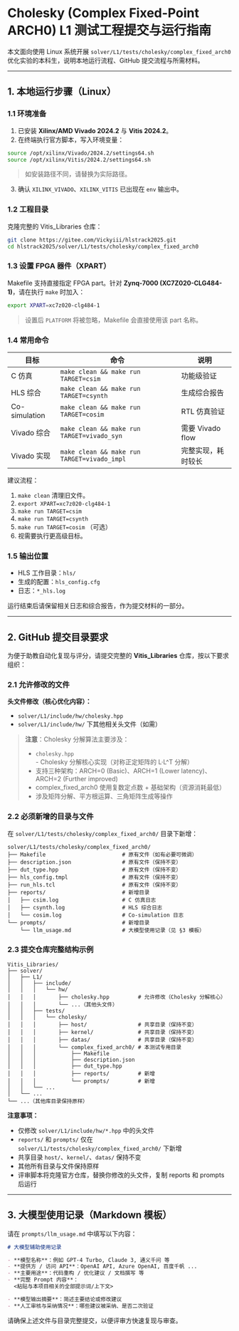 # Cholesky (Complex Fixed-Point ARCH0) L1 测试工程提交与运行指南

本文面向使用 Linux 系统开展 `solver/L1/tests/cholesky/complex_fixed_arch0` 优化实验的本科生，说明本地运行流程、GitHub 提交流程与所需材料。

---

## 1. 本地运行步骤（Linux）

### 1.1 环境准备

1. 已安装 **Xilinx/AMD Vivado 2024.2** 与 **Vitis 2024.2**。
2. 在终端执行官方脚本，写入环境变量：

```bash
source /opt/xilinx/Vivado/2024.2/settings64.sh
source /opt/xilinx/Vitis/2024.2/settings64.sh
```

> 如安装路径不同，请替换为实际路径。

3. 确认 `XILINX_VIVADO`、`XILINX_VITIS` 已出现在 `env` 输出中。

### 1.2 工程目录

克隆完整的 Vitis_Libraries 仓库：

```bash
git clone https://gitee.com/Vickyiii/hlstrack2025.git
cd hlstrack2025/solver/L1/tests/cholesky/complex_fixed_arch0
```

### 1.3 设置 FPGA 器件（XPART）

Makefile 支持直接指定 FPGA part。针对 **Zynq-7000 (XC7Z020-CLG484-1)**，请在执行 `make` 时加入：

```bash
export XPART=xc7z020-clg484-1
```

> 设置后 `PLATFORM` 将被忽略，Makefile 会直接使用该 part 名称。

### 1.4 常用命令

| 目标        | 命令                                          | 说明               |
| ----------- | --------------------------------------------- | ------------------ |
| C 仿真      | `make clean && make run TARGET=csim`        | 功能级验证         |
| HLS 综合    | `make clean && make run TARGET=csynth`      | 生成综合报告       |
| Co-simulation | `make clean && make run TARGET=cosim`     | RTL 仿真验证       |
| Vivado 综合 | `make clean && make run TARGET=vivado_syn`  | 需要 Vivado flow   |
| Vivado 实现 | `make clean && make run TARGET=vivado_impl` | 完整实现，耗时较长 |

建议流程：

1. `make clean` 清理旧文件。
2. `export XPART=xc7z020-clg484-1`
3. `make run TARGET=csim`
4. `make run TARGET=csynth`
5. `make run TARGET=cosim` （可选）
6. 视需要执行更高级目标。

### 1.5 输出位置

- HLS 工作目录：`hls/`
- 生成的配置：`hls_config.cfg`
- 日志：`*_hls.log`

运行结束后请保留相关日志和综合报告，作为提交材料的一部分。

---

## 2. GitHub 提交目录要求

为便于助教自动化复现与评分，请提交完整的 **Vitis_Libraries** 仓库，按以下要求组织：

### 2.1 允许修改的文件

**头文件修改（核心优化内容）：**

- `solver/L1/include/hw/cholesky.hpp`
- `solver/L1/include/hw/` 下其他相关头文件（如需）

> **注意**：Cholesky 分解算法主要涉及：
> - `cholesky.hpp` - Cholesky 分解核心实现（对称正定矩阵的 L·L^T 分解）
> - 支持三种架构：ARCH=0 (Basic)、ARCH=1 (Lower latency)、ARCH=2 (Further improved)
> - complex_fixed_arch0 使用复数定点数 + 基础架构（资源消耗最低）
> - 涉及矩阵分解、平方根运算、三角矩阵生成等操作

### 2.2 必须新增的目录与文件

在 `solver/L1/tests/cholesky/complex_fixed_arch0/` 目录下新增：

```
solver/L1/tests/cholesky/complex_fixed_arch0/
├── Makefile                        # 原有文件（如有必要可微调）
├── description.json                # 原有文件（保持不变）
├── dut_type.hpp                    # 原有文件（保持不变）
├── hls_config.tmpl                 # 原有文件（保持不变）
├── run_hls.tcl                     # 原有文件（保持不变）
├── reports/                        # 新增目录
│   ├── csim.log                    # C 仿真日志
│   ├── csynth.log                  # HLS 综合日志
│   └── cosim.log                   # Co-simulation 日志
└── prompts/                        # 新增目录
    └── llm_usage.md                # 大模型使用记录（见 §3 模板）
```

### 2.3 提交仓库完整结构示例

```
Vitis_Libraries/
├── solver/
│   ├── L1/
│   │   ├── include/
│   │   │   └── hw/
│   │   │       ├── cholesky.hpp         # 允许修改（Cholesky 分解核心）
│   │   │       └── ...（其他头文件）
│   │   ├── tests/
│   │   │   └── cholesky/
│   │   │       ├── host/                # 共享目录（保持不变）
│   │   │       ├── kernel/              # 共享目录（保持不变）
│   │   │       ├── datas/               # 共享目录（保持不变）
│   │   │       └── complex_fixed_arch0/ # 本测试专用目录
│   │   │           ├── Makefile
│   │   │           ├── description.json
│   │   │           ├── dut_type.hpp
│   │   │           ├── reports/         # 新增
│   │   │           └── prompts/         # 新增
│   │   └── ...
│   └── ...
└── ...（其他库目录保持原样）
```

**注意事项：**

- 仅修改 `solver/L1/include/hw/*.hpp` 中的头文件
- `reports/` 和 `prompts/` 仅在 `solver/L1/tests/cholesky/complex_fixed_arch0/` 下新增
- 共享目录 `host/`、`kernel/`、`datas/` 保持不变
- 其他所有目录与文件保持原样
- 评审脚本将克隆官方仓库，替换你修改的头文件，复制 reports 和 prompts 后运行

---

## 3. 大模型使用记录（Markdown 模板）

请在 `prompts/llm_usage.md` 中填写以下内容：

```markdown
# 大模型辅助使用记录

- **模型名称**：例如 GPT-4 Turbo, Claude 3, 通义千问 等
- **提供方 / 访问 API**：OpenAI API, Azure OpenAI, 百度千帆 ...
- **主要用途**：代码重构 / 优化建议 / 文档撰写 等
- **完整 Prompt 内容**：
  <粘贴与本项目相关的全部提示词/上下文>

- **模型输出摘要**：简述主要结论或修改建议
- **人工审核与采纳情况**：哪些建议被采纳、是否二次验证
```

请确保上述文件与目录完整提交，以便评审方快速复现与审查。
